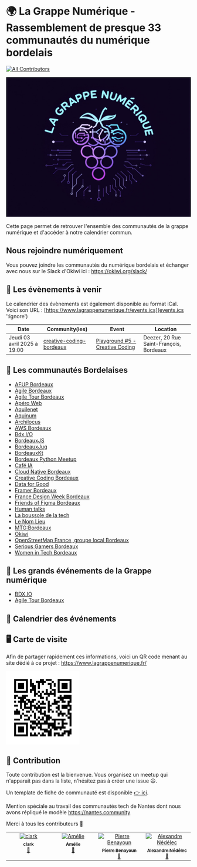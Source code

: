 # 🌍 La Grappe Numérique - Rassemblement de presque 33 communautés du numérique bordelais

[![All Contributors](https://img.shields.io/github/all-contributors/la-grappe-numerique/list-communities?color=ee8449&style=flat-square)](#contributors)

<div class="logo"><img src="docs/logo-commu.png"  width="600"/></div>

Cette page permet de retrouver l'ensemble des communautés de la grappe numérique et d'accéder à notre calendrier commun.

## Nous rejoindre numériquement

Vous pouvez joindre les communautés du numérique bordelais et échanger avec nous sur le Slack d'Okiwi ici : https://okiwi.org/slack/

## 📅 Les évènements à venir

Le calendrier des évènements est également disponible au format iCal.
Voici son URL : [https://www.lagrappenumerique.fr/events.ics](events.ics ':ignore')

<!-- ALL-EVENTS:START - Do not remove or modify this section -->
<!-- ALL-EVENTS-LIST:START -->
| Date | Community(ies) | Event | Location |
|------|------------|--------|-----------|
| Jeudi 03 avril 2025 à 19:00 | [creative-coding-bordeaux](creative-coding-bordeaux/) | [Playground #5 - Creative Coding](https://www.meetup.com/fr-FR/creative-coding-bordeaux/events/306750169/) | Deezer, 20 Rue Saint-François, Bordeaux |
<!-- ALL-EVENTS-LIST:END -->
<!-- ALL-EVENTS:END - Do not remove or modify this section -->

## 🍷 Les communautés Bordelaises

- [AFUP Bordeaux](afup-bordeaux/)
- [Agile Bordeaux](agile-bordeaux/)
- [Agile Tour Bordeaux](agile-tour-bordeaux/)
- [Apéro Web](apero-web/)
- [Aquilenet](aquilenet/)
- [Aquinum](aquinum/)
- [Archilocus](archilocus/)
- [AWS Bordeaux](aws-bordeaux/)
- [Bdx I/O](bdx-io/)
- [BordeauxJS](bordeauxjs/)
- [BordeauxJug](bordeauxjug/)
- [BordeauxKt](bordeauxkt/)
- [Bordeaux Python Meetup](bordeaux-python-meetup/)
- [Café IA](cafe-ia/)
- [Cloud Native Bordeaux](cloud-native-bordeaux/)
- [Creative Coding Bordeaux](creative-coding-bordeaux/)
- [Data for Good](data-for-good/)
- [Framer Bordeaux](framer-bordeaux/)
- [France Design Week Bordeaux](france-design-week-bordeaux/)
- [Friends of Figma Bordeaux](friends-of-figma-bordeaux/)
- [Human talks](human-talks/)
- [La boussole de la tech](la-boussole-de-la-tech/)
- [Le Nom Lieu](le-nom-lieu/)
- [MTG:Bordeaux](mtg-bordeaux/)
- [Okiwi](okiwi/)
- [OpenStreetMap France, groupe local Bordeaux](openstreetmap-bordeaux/)
- [Serious Gamers Bordeaux](serious-gamers-bordeaux/)
- [Women in Tech Bordeaux](women-in-tech-bordeaux/)


## 📅 Les grands événements de la Grappe numérique

- [BDX.IO](https://bdxio.fr/)
- [Agile Tour Bordeaux](https://agiletourbordeaux.fr/)

## 📅 Calendrier des événements

<div id="calendar"></div>

## 🖥  Carte de visite

Afin de partager rapidement ces informations, voici un QR code menant au site dédié à ce projet : [https://www.lagrappenumerique.fr/ ](https://www.lagrappenumerique.fr/#/)

<img src="docs/qrcode.png" width="200" height="200" />

## 💫 Contribution

Toute contribution est la bienvenue. Vous organisez un meetup qui n'apparait pas dans la liste, n'hésitez pas à créer une issue 😃.

Un template de fiche de communauté est disponible [👉 ici](template/template.md).

Mention spéciale au travail des communautés tech de Nantes dont nous avons répliqué le modèle https://nantes.community

Merci à tous les contributeurs 🙏

<!-- ALL-CONTRIBUTORS-LIST:START - Do not remove or modify this section -->
<!-- prettier-ignore-start -->
<!-- markdownlint-disable -->
<table>
  <tbody>
    <tr>
      <td align="center" valign="top" width="14.28%"><a href="http://akiros.it"><img src="https://avatars.githubusercontent.com/u/1411277?v=4?s=100" width="100px;" alt="clark"/><br /><sub><b>clark</b></sub></a><br /><a href="#doc-clark42" title="Documentation">📖</a></td>
      <td align="center" valign="top" width="14.28%"><a href="https://github.com/abenoit"><img src="https://avatars.githubusercontent.com/u/4036546?v=4?s=100" width="100px;" alt="Amélie"/><br /><sub><b>Amélie</b></sub></a><br /><a href="#doc-abenoit" title="Documentation">📖</a></td>
      <td align="center" valign="top" width="14.28%"><a href="https://www.linkedin.com/in/pierrebenayoun1976/"><img src="https://avatars.githubusercontent.com/u/9553035?v=4?s=100" width="100px;" alt="Pierre Benayoun"/><br /><sub><b>Pierre Benayoun</b></sub></a><br /><a href="#doc-BenayounP" title="Documentation">📖</a></td>
      <td align="center" valign="top" width="14.28%"><a href="https://techwatching.dev"><img src="https://avatars.githubusercontent.com/u/15186176?v=4?s=100" width="100px;" alt="Alexandre Nédélec"/><br /><sub><b>Alexandre Nédélec</b></sub></a><br /><a href="#doc-TechWatching" title="Documentation">📖</a></td>
    </tr>
  </tbody>
</table>

<!-- markdownlint-restore -->
<!-- prettier-ignore-end -->

<!-- ALL-CONTRIBUTORS-LIST:END -->
